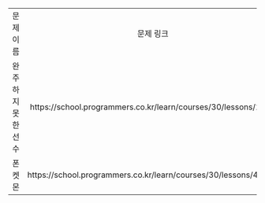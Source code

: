 <table>
  <tr>
    <td align="center">문제 이름</td>
    <td align="center">문제 링크</td>
  </tr>
 <tr>
    <td align="center">완주하지 못한 선수</td>
    <td align="center">https://school.programmers.co.kr/learn/courses/30/lessons/1845</td>
  </tr>
  <tr>
    <td align="center">폰켓몬</td>
    <td align="center">https://school.programmers.co.kr/learn/courses/30/lessons/42576</td>
  </tr>
</table>

